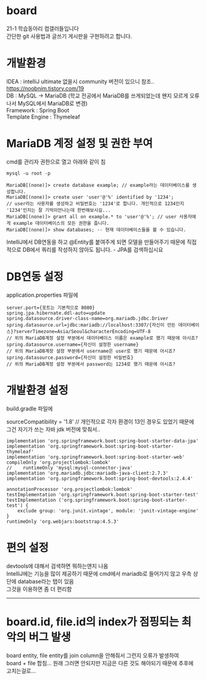 # board
21-1 학습동아리 컴갤러들입니다    
간단한 git 사용법과 글쓰기 게시판을 구현하려고 합니다.
    

# 개발환경 
    
IDEA : intelliJ ultimate 없을시 community 버전이 있으니 참조.. https://noobnim.tistory.com/19    
DB : MySQL -> MariaDB (학교 전공에서 MariaDB를 쓰게되었는데 왠지 모르게 오류나서 MySQL에서 MariaDB로 변경)        
Framework : Spring Boot    
Template Engine : Thymeleaf    
    
# MariaDB 계정 설정 및 권한 부여
cmd를 관리자 권한으로 열고 아래와 같이 침    
    
    mysql -u root -p    
    
    MariaDB[(none)]> create database example; // example라는 데이터베이스를 생성합니다.    
    MariaDB[(none)]> create user 'user'@'%' identified by '1234'; 
    // user라는 사용자를 생성하고 비밀번호는 '1234'로 합니다. 개인적으로 1234인지 '1234'인지는 잘 기억이안나는데 한번해보시길...    
    MariaDB[(none)]> grant all on example.* to 'user'@'%'; // user 사용자에게 example 데이터베이스의 모든 권한을 줍니다.    
    MariaDB[(none)]> show databases; -- 현재 데이터베이스들을 볼 수 있습니다.    
    
IntelliJ에서 DB연동을 하고 @Entity를 붙여주게 되면 모델을 만들어주기 때문에 직접적으로 DB에서 쿼리를 작성하지 않아도 됩니다. - JPA를 검색하십시요    
    
    
# DB연동 설정
application.properties 파일에     
    
    server.port={포트는 기본적으로 8080}    
    spring.jpa.hibernate.ddl-auto=update    
    spring.datasource.driver-class-name=org.mariadb.jdbc.Driver    
    spring.datasource.url=jdbc:mariadb://localhost:3307/{자신이 만든 데이터베이스}?serverTimezone=Asia/Seoul&characterEncoding=UTF-8    
    // 위의 MariaDB계정 설정 부분에서 데이터베이스 이름은 example로 했기 때문에 아시죠?     
    spring.datasource.username={자신이 설정한 username}    
    // 위의 MariaDB계정 설정 부분에서 username은 user로 했기 때문에 아시죠?     
    spring.datasource.password={자신이 설정한 비밀번호}     
    // 위의 MariaDB계정 설정 부분에서 password는 1234로 했기 때문에 아시죠?     
    
# 개발환경 설정
    
build.gradle 파일에     
    
sourceCompatibility = '1.8' // 개인적으로 각자 환경이 13인 경우도 있었기 때문에 그건 자기가 쓰는 자바 jdk 버전에 맞춰서..    
    
    implementation 'org.springframework.boot:spring-boot-starter-data-jpa'    
    implementation 'org.springframework.boot:spring-boot-starter-thymeleaf'    
    implementation 'org.springframework.boot:spring-boot-starter-web'    
    compileOnly 'org.projectlombok:lombok'    
    //    runtimeOnly 'mysql:mysql-connector-java'    
    implementation 'org.mariadb.jdbc:mariadb-java-client:2.7.3'    
    implementation 'org.springframework.boot:spring-boot-devtools:2.4.4'    

    annotationProcessor 'org.projectlombok:lombok'    
    testImplementation 'org.springframework.boot:spring-boot-starter-test'    
    testImplementation ('org.springframework.boot:spring-boot-starter-test') {    
        exclude group: 'org.junit.vintage', module: 'junit-vintage-engine'    
    }    
    runtimeOnly 'org.webjars:bootstrap:4.5.3'    
 
# 편의 설정
    
devtools에 대해서 검색하면 뭐하는앤지 나옴    
IntelliJ에는 기능을 많이 제공하기 때문에 cmd에서 mariadb로 들어가지 않고 우측 상단에 database라는 탭이 있음  
그것을 이용하면 좀 더 편리함
    

------------------------------------------------------------------------------------------------------------------------    
# board.id, file.id의 index가 점핑되는 최악의 버그 발생

board entity, file entity를 join column을 안해줘서 그런지 오류가 발생하여    
board + file 합침... 원래 그러면 안되지만 지금은 다른 것도 해야되기 때문에 추후에     
고치는걸로...     
